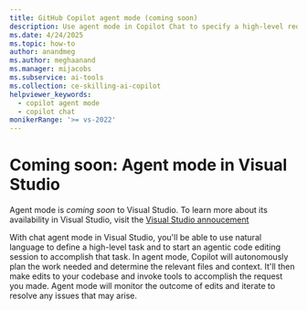 ```yaml
---
title: GitHub Copilot agent mode (coming soon) 
description: Use agent mode in Copilot Chat to specify a high-level requirement in your prompt, and Copilot will automatically determine the relevant context and files to edit.
ms.date: 4/24/2025
ms.topic: how-to 
author: anandmeg
ms.author: meghaanand
ms.manager: mijacobs
ms.subservice: ai-tools
ms.collection: ce-skilling-ai-copilot 
helpviewer_keywords: 
  - copilot agent mode
  - copilot chat
monikerRange: '>= vs-2022'
---
```

# Coming soon: Agent mode in Visual Studio

Agent mode is *coming soon* to Visual Studio. To learn more about its availability in Visual Studio, visit the [Visual Studio annoucement](https//aka.ms/vsagentmode)

With chat agent mode in Visual Studio, you'll be able to use natural language to define a high-level task and to start an agentic code editing session to accomplish that task. In agent mode, Copilot will autonomously plan the work needed and determine the relevant files and context. It'll then make edits to your codebase and invoke tools to accomplish the request you made. Agent mode will monitor the outcome of edits and iterate to resolve any issues that may arise.

